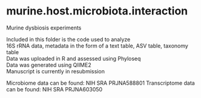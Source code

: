 # murine.host.microbiota.interaction
Murine dysbiosis experiments

Included in this folder is the code used to analyze  
16S rRNA data, metadata in the form of a text table, ASV table, taxonomy table  
Data was uploaded in R and assessed using Phyloseq  
Data was generated using QIIME2  
Manuscript is currently in resubmission  

Microbiome data can be found: NIH SRA PRJNA588801 
Transcriptome data can be found: NIH SRA PRJNA603050
